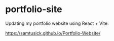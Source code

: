 # portfolio-site
Updating my portfolio website using React + Vite.

https://samtusick.github.io/Portfolio-Website/
